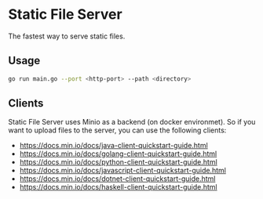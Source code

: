 # Static File Server

The fastest way to serve static files.

## Usage
```bash
go run main.go --port <http-port> --path <directory>
```

## Clients
Static File Server uses Minio as a backend (on docker environmet). So if you want to upload files to the server, you can use the following clients:

- https://docs.min.io/docs/java-client-quickstart-guide.html
- https://docs.min.io/docs/golang-client-quickstart-guide.html
- https://docs.min.io/docs/python-client-quickstart-guide.html
- https://docs.min.io/docs/javascript-client-quickstart-guide.html
- https://docs.min.io/docs/dotnet-client-quickstart-guide.html
- https://docs.min.io/docs/haskell-client-quickstart-guide.html